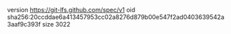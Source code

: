 version https://git-lfs.github.com/spec/v1
oid sha256:20ccddae6a413457953cc02a8276d879b00e547f2ad0403639542a3aaf9c393f
size 3022
